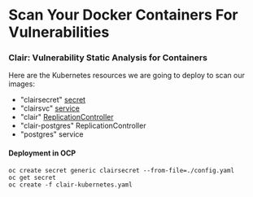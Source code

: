 # Scan Your Docker Containers For Vulnerabilities

### Clair: Vulnerability Static Analysis for Containers

Here are the Kubernetes resources we are going to deploy to scan our images:

* "clairsecret" [secret](https://kubernetes.io/docs/concepts/configuration/secret/)
* "clairsvc" [service](https://kubernetes.io/docs/concepts/services-networking/service/)
* "clair" [ReplicationController](https://kubernetes.io/docs/concepts/workloads/controllers/replicationcontroller/)
* "clair-postgres" ReplicationController
* "postgres" service

#### Deployment in OCP

```
oc create secret generic clairsecret --from-file=./config.yaml
oc get secret
oc create -f clair-kubernetes.yaml
```
